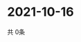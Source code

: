 # 2021-10-16
  共 0条

  <!-- BEGIN -->
  <!-- 最后更新时间Sat Oct 16 2021 05:02:30 GMT+0000 (Coordinated Universal Time) -->
  
  <!-- END -->
  
  